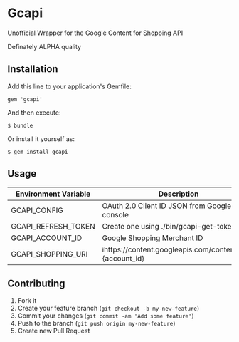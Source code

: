 # Gcapi

Unofficial Wrapper for the Google Content for Shopping API

Definately ALPHA quality

## Installation

Add this line to your application's Gemfile:

    gem 'gcapi'

And then execute:

    $ bundle

Or install it yourself as:

    $ gem install gcapi

## Usage

| Environment Variable     | Description                                              |
|--------------------------|----------------------------------------------------------|
| GCAPI_CONFIG             | OAuth 2.0 Client ID JSON from Google Cloud console       |
| GCAPI_REFRESH_TOKEN      | Create one using ./bin/gcapi-get-token                   |
| GCAPI_ACCOUNT_ID         | Google Shopping Merchant ID                              |
| GCAPI_SHOPPING_URI       | ihttps://content.googleapis.com/content/v1/#{account_id} |


## Contributing

1. Fork it
2. Create your feature branch (`git checkout -b my-new-feature`)
3. Commit your changes (`git commit -am 'Add some feature'`)
4. Push to the branch (`git push origin my-new-feature`)
5. Create new Pull Request
